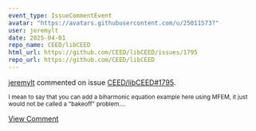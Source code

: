 ```yaml
---
event_type: IssueCommentEvent
avatar: "https://avatars.githubusercontent.com/u/25011573?"
user: jeremylt
date: 2025-04-01
repo_name: CEED/libCEED
html_url: https://github.com/CEED/libCEED/issues/1795
repo_url: https://github.com/CEED/libCEED
---
```


<a href='https://github.com/jeremylt' target='_blank'>jeremylt</a> commented on issue <a href='https://github.com/CEED/libCEED/issues/1795' target='_blank'>CEED/libCEED#1795</a>.

<small>I mean to say that you can add a biharmonic equation example here using MFEM, it just would not be called a "bakeoff" problem....</small>

<a href='https://github.com/CEED/libCEED/issues/1795' target='_blank'>View Comment</a>